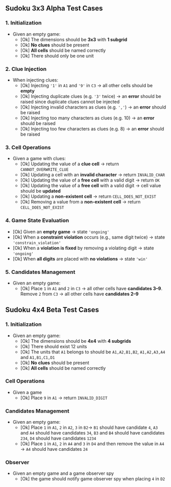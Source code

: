 ## Sudoku 3x3 Alpha Test Cases

### 1. Initialization
- Given an empty game:
    - [Ok] The dimensions should be **3x3** with **1 subgrid**
    - [Ok] **No clues** should be present
    - [Ok] **All cells** should be named correctly
    - [Ok] There should only be one unit

### 2. Clue Injection
- When injecting clues:
    - [Ok] Injecting `'1'` in `A1` and `'9'` in `C3` &rarr; all other cells should be **empty**
    - [Ok] Injecting duplicate clues (e.g. `'3'` twice) &rarr; an **error** should be raised since duplicate clues cannot be injected
    - [Ok] Injecting invalid characters as clues (e.g. `','`) &rarr; an **error** should be raised
    - [Ok] Injecting too many characters as clues (e.g. 10) &rarr; an **error** should be raised
    - [Ok] Injecting too few characters as clues (e.g. 8) &rarr; an **error** should be raised

### 3. Cell Operations
- Given a game with clues:
  - [Ok] Updating the value of a **clue cell** &rarr; return `CANNOT_OVERWRITE_CLUE`
  - [Ok] Updating a cell with an **invalid character** &rarr; return `INVALID_CHAR`
  - [Ok] Updating the value of a **free cell** with a valid digit &rarr; return `OK` 
  - [Ok] Updating the value of a **free cell** with a valid digit &rarr; cell value should be **updated**
  - [Ok] Updating a **non-existent cell** &rarr; return `CELL_DOES_NOT_EXIST`
  - [Ok] Removing a value from a **non-existent cell** &rarr; return `CELL_DOES_NOT_EXIST`

### 4. Game State Evaluation
- [Ok] Given an **empty game** &rarr; state `'ongoing'`
- [Ok] When a **constraint violation** occurs (e.g., same digit twice) &rarr; state `'constrain_violation'`
- [Ok] When a **violation is fixed** by removing a violating digit &rarr; state `'ongoing'`
- [Ok] When **all digits** are placed with **no violations** &rarr; state `'win'`

### 5. Candidates Management
- Given an empty game:
  - [Ok] Place `1` in `A1` and `2` in `C3` &rarr; all other cells have **candidates 3–9**. Remove `2` from `C3` &rarr; all other cells have **candidates 2–9**

## Sudoku 4x4 Beta Test Cases
### 1. Initialization
- Given an empty game:
    - [Ok] The dimensions should be **4x4** with **4 subgrids**
    - [Ok] There should exist 12 units
    - [Ok] The units that `A1` belongs to should be `A1,A2,B1,B2`, `A1,A2,A3,A4` and `A1,B1,C1,D1`             
    - [Ok] **No clues** should be present
    - [Ok] **All cells** should be named correctly

### Cell Operations
- Given a game
  - [Ok]  Place `9` in `A1` -> return `INVALID_DIGIT`

### Candidates Management
- Given an empty game:
  - [Ok] Place `1` in `A1`, `2` in `A2`, `3` in `B2`-> `B1` should have candidate `4`, `A3` and `A4` should have candidates `34`, `B3` and `B4` should have candidates `234`, `D4` should have candidates `1234`
  - [Ok] Place `1` in `A1`, `2` in `A4` and `3` in `D4` and then remove the value in `A4` -> `A4` should have candidates `24`

### Observer
- Given an empty game and a game observer spy
  - [Ok] the game should notify game observer spy when placing `4` in `D2`